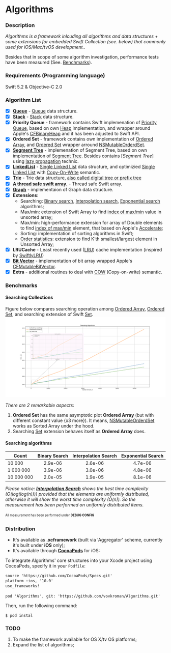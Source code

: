 # Algorithms

### Description

*Algorithms is a framework inlcuding all algorithms and data structures + some extensions for embedded Swift Collection (see. below) that commonly used for iOS/Mac/tvOS development.*. 

Besides that in scope of some algorithm investigation, performance tests have been measured (See. [Benchmarks](https://github.com/vovkroman/Algorithms/tree/master#benchmarks)).

### Requirements (Programming language)

Swift 5.2 & Objective-C 2.0

### Algorithm List

- [x] [**Queue**](https://github.com/vovkroman/Algorithms/blob/master/Algorithms/Source/Queue/Swift/Queue.swift) - [Queue](https://en.wikipedia.org/wiki/Queue_(abstract_data_type)) data structure.
- [x] [**Stack**](https://github.com/vovkroman/Algorithms/tree/master/Algorithms/Source/Stack/Swift/Stack.swift) - [Stack](https://en.wikipedia.org/wiki/Stack_(abstract_data_type)) data structure.
- [x] **Priority Queue** - framework contains Swift implemenation of [Priority Queue](https://github.com/vovkroman/Algorithms/blob/master/Algorithms/Source/PriorityQueue/Swift/PriorityQueue.swift), based on own [Heap](https://github.com/raywenderlich/swift-algorithm-club/blob/master/Heap) implementation, and wrapper around Apple's [CFBinaryHeap](https://developer.apple.com/documentation/corefoundation/cfbinaryheap) and it has been adjusted to Swift API.
- [x] **Ordered Set** - framework contains own implementation of [Ordered Array](https://github.com/vovkroman/Algorithms/blob/master/Algorithms/Source/SortedArray/Swift/OrderedArray.swift), and [Ordered Set](https://github.com/vovkroman/Algorithms/blob/master/Algorithms/Source/OderedSet/OrderedSet.swift) wrapper arround [NSMutableOrderdSet](https://developer.apple.com/documentation/foundation/nsmutableorderedset).
- [x] [**Segment Tree**](https://github.com/vovkroman/Algorithms/blob/master/Algorithms/Source/SegmentTree/Swift/SegmentTree.swift) - implemenation of Segment Tree, based on own implementation of [Segment Tree](https://github.com/raywenderlich/swift-algorithm-club/tree/master/Segment%20Treet). Besides contains [*Segment Tree*] using [lazy propagation](https://github.com/raywenderlich/swift-algorithm-club/blob/master/Segment%20Tree/LazyPropagation/README.markdown) technic.
- [x] [**LinkedList**](https://github.com/vovkroman/Algorithms/blob/master/Algorithms/Source/LinkedList/LinkedList.swift) - [Single Linked List](https://en.wikipedia.org/wiki/Linked_list) data structure, and optimizied [Single Linked List](https://github.com/vovkroman/Algorithms/blob/master/Algorithms/Source/LinkedList/LinkedList%2BCOW.swift) with [Copy-On-Write](https://medium.com/@lucianoalmeida1/understanding-swift-copy-on-write-mechanisms-52ac31d68f2f) semantic.
- [x] [**Trie**](https://github.com/vovkroman/Algorithms/blob/master/Algorithms/Source/Trie/Trie.swift) - Trie data structure, [also called digital tree or prefix tree](https://en.wikipedia.org/wiki/Trie#:~:text=In%20computer%20science%2C%20a%20trie,the%20keys%20are%20usually%20strings.)
- [x] [**A thread safe swift array.**](https://github.com/vovkroman/Algorithms/blob/master/Algorithms/Source/SynchrinizedArray/SynchronizedArray.swift) - Thread safe Swift array.
- [x] [**Graph**](https://en.wikipedia.org/wiki/Graph_(abstract_data_type)) - implementaion of Graph data structure.
- [x] **Extensions**:
	-  Searching: [Binary search](https://en.wikipedia.org/wiki/Binary_search_algorithm), [Interpolation search](https://en.wikipedia.org/wiki/Interpolation_search), [Exponential search](https://en.wikipedia.org/wiki/Exponential_search) algorithms;
	- Max/min: extension of Swift Array to find [index of max/min](https://github.com/vovkroman/Algorithms/blob/master/Algorithms/Source/Extensions/Array%2BArgMaxMin.swift) value in unsorted array; 
	- Max/min: high-performance extension for array of Double elements to find [index of max/min](https://github.com/vovkroman/Algorithms/blob/master/Algorithms/Source/Extensions/Array%2BOptimizedArgMaxMin.swift) element, that based on Apple's [Accelerate](https://developer.apple.com/documentation/accelerate);
	- Sorting: implementation of sorting algorithms in Swift;
	- [Order statistics](https://github.com/vovkroman/Algorithms/blob/master/Algorithms/Source/Extensions/Array%2BkStatistics.swift): extension to find K’th smallest/largest element in Unsorted Array;
- [x] **LRUCache** - Least recently used ([LRU](https://en.wikipedia.org/wiki/Cache_replacement_policies#Least_recently_used_(LRU))) cache implementation (inspired by [SwiftlyLRU](https://github.com/justinmfischer/SwiftlyLRU))
- [x] [**Bit Vector**](https://github.com/vovkroman/Algorithms/blob/master/Algorithms/Source/BitVector/BitVector.swift) - implementation of bit array wrapped Apple's [CFMutableBitVector](https://developer.apple.com/documentation/corefoundation/cfmutablebitvector-rqf).
- [x] **Extra** - additional routines to deal with [COW](https://github.com/vovkroman/Algorithms/blob/master/Algorithms/Source/Shared/COW.swift) (Copy-on-write) semantic.

### Benchmarks

#### Searching Collections

Figure below compares searching operation among [Ordered Array](https://github.com/vovkroman/Algorithms/blob/master/Algorithms/Source/SortedArray/Swift/OrderedArray.swift), [Ordered Set](https://github.com/vovkroman/Algorithms/blob/master/Algorithms/Source/OderedSet/OrderedSet.swift), and searching extension of Swift [Set](https://github.com/vovkroman/Algorithms/blob/master/Algorithms/Source/Extensions/Set%2BSearching.swift).
![](Images/searching_plot.png)

*There are 2 remarkable aspects*: 
1) **Ordered Set** has the same asymptotic plot **Ordered Array** (but with different constant value {x3 more}). It means, [NSMutableOrderdSet](https://developer.apple.com/documentation/foundation/nsmutableorderedset) works as Sorted Array under the hood.
2) Searching [Set](https://github.com/vovkroman/Algorithms/blob/master/Algorithms/Source/Extensions/Set%2BSearching.swift) extension behaves itself as **Ordered Array** does. 

#### Searching algorithms

| Count         | Binary Search | Interpolation Search  | Exponential Search |
| ------------- |:-------------:|:---------------------:|:------------------:|
| 10 000        |    2.9e-06    |      2.6e-06          |       4.7e-06      |
| 1 000 000     | 	 3.9e-06    |      3.0e-06 			|       4.8e-06      |
| 10 000 000    |    2.0e-05    |      1.9e-05 			|       8.1e-06     |

*Please notice: [**Interpolation Search**](https://en.wikipedia.org/wiki/Interpolation_search) shows the best time complexity (*O(log(log(n)))*) provided that the elements are uniformly distributed, otherwise it will show the worst time complexity (*O(n)*). So the measurement has been performed on uniformly distributed items.*

<sup><sub>All measurement has been performed under **DEBUG CONFIG**</sub></sup>

### Distribution

* It's available as **.xcframework** (built via 'Aggregator' scheme, currently it's built under **iOS** only);
* It's available through [**CocoaPods**](https://cocoapods.org/) for iOS:

To integrate Algorithms' core structures into your Xcode project using CocoaPods, specify it in your ```Podfile```:

```
source 'https://github.com/CocoaPods/Specs.git'
platform :ios, '10.0'
use_frameworks!

pod 'Algorithms', git: 'https://github.com/vovkroman/Algorithms.git'

```

Then, run the following command:

```
$ pod instal
```

### TODO

1) To make the framework available for OS X/tv OS platforms;
2) Expand the list of algorithms;
